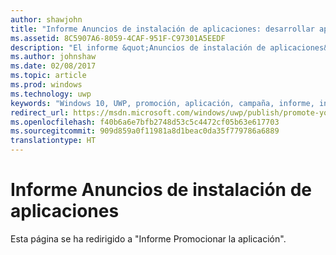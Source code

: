 ```yaml
---
author: shawjohn
title: "Informe Anuncios de instalación de aplicaciones: desarrollar aplicaciones para UWP"
ms.assetid: 8C5907A6-8059-4CAF-951F-C97301A5EEDF
description: "El informe &quot;Anuncios de instalación de aplicaciones&quot; en el panel del Centro de desarrollo de Windows te permite ver el rendimiento de las campañas de anuncios de promoción de tu aplicación."
ms.author: johnshaw
ms.date: 02/08/2017
ms.topic: article
ms.prod: windows
ms.technology: uwp
keywords: "Windows 10, UWP, promoción, aplicación, campaña, informe, instalaciones"
redirect_url: https://msdn.microsoft.com/windows/uwp/publish/promote-your-app-report
ms.openlocfilehash: f40b6a6e7bfb2748d53c5c4472cf05b63e617703
ms.sourcegitcommit: 909d859a0f11981a8d1beac0da35f779786a6889
translationtype: HT
---
```

# <a name="app-install-ads-report"></a>Informe Anuncios de instalación de aplicaciones
 
Esta página se ha redirigido a "Informe Promocionar la aplicación".
 

